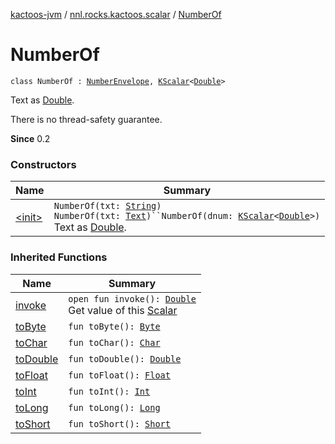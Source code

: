 [kactoos-jvm](../../index.md) / [nnl.rocks.kactoos.scalar](../index.md) / [NumberOf](./index.md)

# NumberOf

`class NumberOf : `[`NumberEnvelope`](../-number-envelope/index.md)`, `[`KScalar`](../../nnl.rocks.kactoos/-k-scalar.md)`<`[`Double`](https://kotlinlang.org/api/latest/jvm/stdlib/kotlin/-double/index.html)`>`

Text as [Double](https://kotlinlang.org/api/latest/jvm/stdlib/kotlin/-double/index.html).

There is no thread-safety guarantee.

**Since**
0.2

### Constructors

| Name | Summary |
|---|---|
| [&lt;init&gt;](-init-.md) | `NumberOf(txt: `[`String`](https://kotlinlang.org/api/latest/jvm/stdlib/kotlin/-string/index.html)`)`<br>`NumberOf(txt: `[`Text`](../../nnl.rocks.kactoos/-text/index.md)`)``NumberOf(dnum: `[`KScalar`](../../nnl.rocks.kactoos/-k-scalar.md)`<`[`Double`](https://kotlinlang.org/api/latest/jvm/stdlib/kotlin/-double/index.html)`>)`<br>Text as [Double](https://kotlinlang.org/api/latest/jvm/stdlib/kotlin/-double/index.html). |

### Inherited Functions

| Name | Summary |
|---|---|
| [invoke](../-number-envelope/invoke.md) | `open fun invoke(): `[`Double`](https://kotlinlang.org/api/latest/jvm/stdlib/kotlin/-double/index.html)<br>Get value of this [Scalar](../../nnl.rocks.kactoos/-scalar/index.md) |
| [toByte](../-number-envelope/to-byte.md) | `fun toByte(): `[`Byte`](https://kotlinlang.org/api/latest/jvm/stdlib/kotlin/-byte/index.html) |
| [toChar](../-number-envelope/to-char.md) | `fun toChar(): `[`Char`](https://kotlinlang.org/api/latest/jvm/stdlib/kotlin/-char/index.html) |
| [toDouble](../-number-envelope/to-double.md) | `fun toDouble(): `[`Double`](https://kotlinlang.org/api/latest/jvm/stdlib/kotlin/-double/index.html) |
| [toFloat](../-number-envelope/to-float.md) | `fun toFloat(): `[`Float`](https://kotlinlang.org/api/latest/jvm/stdlib/kotlin/-float/index.html) |
| [toInt](../-number-envelope/to-int.md) | `fun toInt(): `[`Int`](https://kotlinlang.org/api/latest/jvm/stdlib/kotlin/-int/index.html) |
| [toLong](../-number-envelope/to-long.md) | `fun toLong(): `[`Long`](https://kotlinlang.org/api/latest/jvm/stdlib/kotlin/-long/index.html) |
| [toShort](../-number-envelope/to-short.md) | `fun toShort(): `[`Short`](https://kotlinlang.org/api/latest/jvm/stdlib/kotlin/-short/index.html) |
